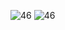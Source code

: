 ![46](https://github.com/pabloWIB/ESTATICA-70/assets/116923433/c0a75bf3-972e-4b2c-b851-25e740c86327)
![46](https://github.com/pabloWIB/ESTATICA-70/assets/116923433/c0a75bf3-972e-4b2c-b851-25e740c86327)
